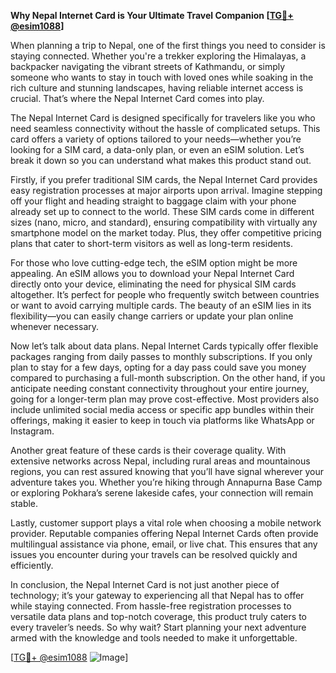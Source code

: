 **Why Nepal Internet Card is Your Ultimate Travel Companion [[TG💪+ @esim1088](https://t.me/s/esim1088)]**

When planning a trip to Nepal, one of the first things you need to consider is staying connected. Whether you're a trekker exploring the Himalayas, a backpacker navigating the vibrant streets of Kathmandu, or simply someone who wants to stay in touch with loved ones while soaking in the rich culture and stunning landscapes, having reliable internet access is crucial. That’s where the Nepal Internet Card comes into play.

The Nepal Internet Card is designed specifically for travelers like you who need seamless connectivity without the hassle of complicated setups. This card offers a variety of options tailored to your needs—whether you’re looking for a SIM card, a data-only plan, or even an eSIM solution. Let’s break it down so you can understand what makes this product stand out.

Firstly, if you prefer traditional SIM cards, the Nepal Internet Card provides easy registration processes at major airports upon arrival. Imagine stepping off your flight and heading straight to baggage claim with your phone already set up to connect to the world. These SIM cards come in different sizes (nano, micro, and standard), ensuring compatibility with virtually any smartphone model on the market today. Plus, they offer competitive pricing plans that cater to short-term visitors as well as long-term residents.

For those who love cutting-edge tech, the eSIM option might be more appealing. An eSIM allows you to download your Nepal Internet Card directly onto your device, eliminating the need for physical SIM cards altogether. It’s perfect for people who frequently switch between countries or want to avoid carrying multiple cards. The beauty of an eSIM lies in its flexibility—you can easily change carriers or update your plan online whenever necessary.

Now let’s talk about data plans. Nepal Internet Cards typically offer flexible packages ranging from daily passes to monthly subscriptions. If you only plan to stay for a few days, opting for a day pass could save you money compared to purchasing a full-month subscription. On the other hand, if you anticipate needing constant connectivity throughout your entire journey, going for a longer-term plan may prove cost-effective. Most providers also include unlimited social media access or specific app bundles within their offerings, making it easier to keep in touch via platforms like WhatsApp or Instagram.

Another great feature of these cards is their coverage quality. With extensive networks across Nepal, including rural areas and mountainous regions, you can rest assured knowing that you’ll have signal wherever your adventure takes you. Whether you’re hiking through Annapurna Base Camp or exploring Pokhara’s serene lakeside cafes, your connection will remain stable.

Lastly, customer support plays a vital role when choosing a mobile network provider. Reputable companies offering Nepal Internet Cards often provide multilingual assistance via phone, email, or live chat. This ensures that any issues you encounter during your travels can be resolved quickly and efficiently.

In conclusion, the Nepal Internet Card is not just another piece of technology; it’s your gateway to experiencing all that Nepal has to offer while staying connected. From hassle-free registration processes to versatile data plans and top-notch coverage, this product truly caters to every traveler’s needs. So why wait? Start planning your next adventure armed with the knowledge and tools needed to make it unforgettable. 

[[TG💪+ @esim1088](https://t.me/s/esim1088) ![Image](https://i.postimg.cc/Y0z9fWf4/image.png)]